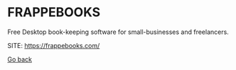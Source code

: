 # FRAPPEBOOKS

 Free Desktop book-keeping software for small-businesses and freelancers. 

 SITE: https://frappebooks.com/

 [Go back](https://portable-linux-apps.github.io/apps.html)
